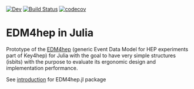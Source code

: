 [![Dev](https://img.shields.io/badge/docs-dev-blue.svg)](https:///peremato.github.io/EDM4hep.jl/dev/)
[![Build Status](https://github.com/peremato/EDM4hep.jl/workflows/CI/badge.svg)](https://github.com/peremato/EDM4hep.jl/actions)
[![codecov](https://codecov.io/gh/peremato/EDM4hep.jl/graph/badge.svg?token=AS74WXOYT6)](https://codecov.io/gh/peremato/EDM4hep.jl)

# EDM4hep in Julia
Prototype of the [EDM4hep](https://github.com/key4hep/EDM4hep) (generic Event Data Model for HEP experiments part of Key4hep) for Julia with the goal to have very simple structures (isbits) with the purpose to evaluate its ergonomic design and implementation performance.

See [introduction](docs/src/index.md) for EDM4hep.jl package

